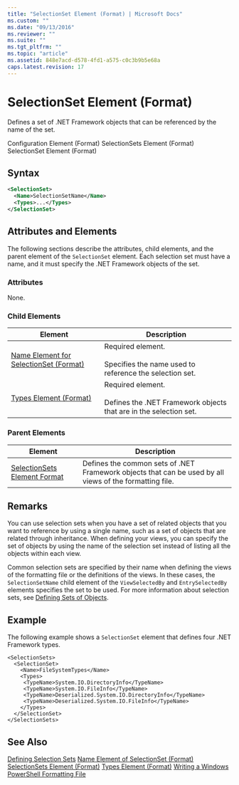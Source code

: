 ```yaml
---
title: "SelectionSet Element (Format) | Microsoft Docs"
ms.custom: ""
ms.date: "09/13/2016"
ms.reviewer: ""
ms.suite: ""
ms.tgt_pltfrm: ""
ms.topic: "article"
ms.assetid: 848e7acd-d578-4fd1-a575-c0c3b9b5e68a
caps.latest.revision: 17
---
```

# SelectionSet Element (Format)
Defines a set of .NET Framework objects that can be referenced by the name of the set.

 Configuration Element (Format)
SelectionSets Element (Format)
SelectionSet Element (Format)

## Syntax

```xml
<SelectionSet>
  <Name>SelectionSetName</Name>
  <Types>...</Types>
</SelectionSet>
```

## Attributes and Elements
 The following sections describe the attributes, child elements, and the parent element of the `SelectionSet` element. Each selection set must have a name, and it must specify the .NET Framework objects of the set.

### Attributes
 None.

### Child Elements

|Element|Description|
|-------------|-----------------|
|[Name Element for SelectionSet (Format)](./name-element-for-selectionset-format.md)|Required element.<br /><br /> Specifies the name used to reference the selection set.|
|[Types Element (Format)](./types-element-for-selectionset-format.md)|Required element.<br /><br /> Defines the .NET Framework objects that are in the selection set.|

### Parent Elements

|Element|Description|
|-------------|-----------------|
|[SelectionSets Element Format](./selectionsets-element-format.md)|Defines the common sets of .NET Framework objects that can be used by all views of the formatting file.|

## Remarks
 You can use selection sets when you have a set of related objects that you want to reference by using a single name, such as a set of objects that are related through inheritance. When defining your views, you can specify the set of objects by using the name of the selection set instead of listing all the objects within each view.

 Common selection sets are specified by their name when defining the views of the formatting file or the definitions of the views. In these cases, the `SelectionSetName` child element of the `ViewSelectedBy` and `EntrySelectedBy` elements specifies the set to be used. For more information about selection sets, see [Defining Sets of Objects](./defining-selection-sets.md).

## Example
 The following example shows a `SelectionSet` element that defines four .NET Framework types.

```
<SelectionSets>
  <SelectionSet>
    <Name>FileSystemTypes</Name>
    <Types>
     <TypeName>System.IO.DirectoryInfo</TypeName>
     <TypeName>System.IO.FileInfo</TypeName>
     <TypeName>Deserialized.System.IO.DirectoryInfo</TypeName>
     <TypeName>Deserialized.System.IO.FileInfo</TypeName>
    </Types>
  </SelectionSet>
</SelectionSets>
```

## See Also
 [Defining Selection Sets](./defining-selection-sets.md)
 [Name Element of SelectionSet (Format)](./name-element-for-selectionset-format.md)
 [SelectionSets Element (Format)](./selectionsets-element-format.md)
 [Types Element (Format)](./types-element-for-selectionset-format.md)
 [Writing a Windows PowerShell Formatting File](./writing-a-windows-powershell-formatting-file.md)

